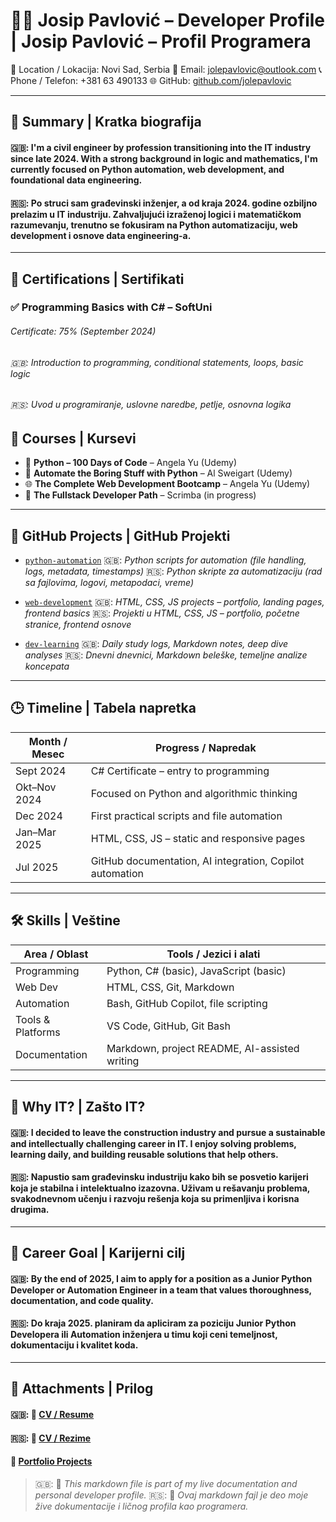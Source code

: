 # 👨‍💻 Josip Pavlović – Developer Profile | Josip Pavlović – Profil Programera

📍 Location / Lokacija: Novi Sad, Serbia
📧 Email: jolepavlovic@outlook.com
📞 Phone / Telefon: +381 63 490133
🌐 GitHub: [github.com/jolepavlovic](https://github.com/jolepavlovic)

---

## 🎯 Summary | Kratka biografija

#### 🇬🇧: I'm a civil engineer by profession transitioning into the IT industry since late 2024. With a strong background in logic and mathematics, I'm currently focused on Python automation, web development, and foundational data engineering.

#### 🇷🇸: Po struci sam građevinski inženjer, a od kraja 2024. godine ozbiljno prelazim u IT industriju. Zahvaljujući izraženoj logici i matematičkom razumevanju, trenutno se fokusiram na Python automatizaciju, web development i osnove data engineering-a.

---

## 📜 Certifications | Sertifikati

### ✅ **Programming Basics with C#** – SoftUni

###### _Certificate: 75% (September 2024)_

###### 🇬🇧: _Introduction to programming, conditional statements, loops, basic logic_

###### 🇷🇸: _Uvod u programiranje, uslovne naredbe, petlje, osnovna logika_

## 📖 Courses | Kursevi

- 🐍 **Python – 100 Days of Code** – Angela Yu (Udemy)
- 🤖 **Automate the Boring Stuff with Python** – Al Sweigart (Udemy)
- 🌐 **The Complete Web Development Bootcamp** – Angela Yu (Udemy)
- 🧱 **The Fullstack Developer Path** – Scrimba (in progress)

---

## 📂 GitHub Projects | GitHub Projekti

- [`python-automation`](https://github.com/Jole85/python-automation)
  🇬🇧: _Python scripts for automation (file handling, logs, metadata, timestamps)_
  🇷🇸: _Python skripte za automatizaciju (rad sa fajlovima, logovi, metapodaci, vreme)_

- [`web-development`](https://github.com/Jole85/web-development)
  🇬🇧: _HTML, CSS, JS projects – portfolio, landing pages, frontend basics_
  🇷🇸: _Projekti u HTML, CSS, JS – portfolio, početne stranice, frontend osnove_

- [`dev-learning`](https://github.com/Jole85/dev-learning)
  🇬🇧: _Daily study logs, Markdown notes, deep dive analyses_
  🇷🇸: _Dnevni dnevnici, Markdown beleške, temeljne analize koncepata_

---

## 🕒 Timeline | Tabela napretka

| Month / Mesec | Progress / Napredak                                      |
| ------------- | -------------------------------------------------------- |
| Sept 2024     | C# Certificate – entry to programming                    |
| Okt–Nov 2024  | Focused on Python and algorithmic thinking               |
| Dec 2024      | First practical scripts and file automation              |
| Jan–Mar 2025  | HTML, CSS, JS – static and responsive pages              |
| Jul 2025      | GitHub documentation, AI integration, Copilot automation |

---

## 🛠️ Skills | Veštine

| Area / Oblast     | Tools / Jezici i alati                        |
| ----------------- | --------------------------------------------- |
| Programming       | Python, C# (basic), JavaScript (basic)        |
| Web Dev           | HTML, CSS, Git, Markdown                      |
| Automation        | Bash, GitHub Copilot, file scripting          |
| Tools & Platforms | VS Code, GitHub, Git Bash                     |
| Documentation     | Markdown, project README, AI-assisted writing |

---

## 🧠 Why IT? | Zašto IT?

#### 🇬🇧: I decided to leave the construction industry and pursue a sustainable and intellectually challenging career in IT. I enjoy solving problems, learning daily, and building reusable solutions that help others.

#### 🇷🇸: Napustio sam građevinsku industriju kako bih se posvetio karijeri koja je stabilna i intelektualno izazovna. Uživam u rešavanju problema, svakodnevnom učenju i razvoju rešenja koja su primenljiva i korisna drugima.

---

## 🎯 Career Goal | Karijerni cilj

#### 🇬🇧: By the end of 2025, I aim to apply for a position as a **Junior Python Developer** or **Automation Engineer** in a team that values thoroughness, documentation, and code quality.

#### 🇷🇸: Do kraja 2025. planiram da apliciram za poziciju **Junior Python Developera** ili **Automation inženjera** u timu koji ceni temeljnost, dokumentaciju i kvalitet koda.

---

## 📌 Attachments | Prilog

#### 🇬🇧: 📄 [CV / Resume](../docs/cv_en.pdf)

#### 🇷🇸: 📄 [CV / Rezime](../docs/cv_sr.pdf)

#### 🧾 [Portfolio Projects](./README.md#projects)

> 🇬🇧: 📝 _This markdown file is part of my live documentation and personal developer profile._
> 🇷🇸: 📝 _Ovaj markdown fajl je deo moje žive dokumentacije i ličnog profila kao programera._
